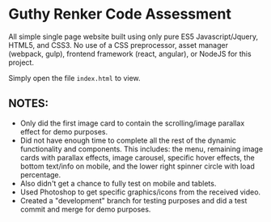 # Guthy Renker Code Assessment
All simple single page website built using only pure ES5 Javascript/Jquery, HTML5, and CSS3. No use of a CSS preprocessor, asset manager (webpack, gulp), frontend framework (react, angular), or NodeJS for this project.

Simply open the file `index.html` to view. 

## NOTES:

- Only did the first image card to contain the scrolling/image parallax effect for demo purposes.
- Did not have enough time to complete all the rest of the dynamic functionality and components. This includes: the menu, remaining image cards with parallax effects, image carousel, specific hover effects, the bottom text/info on mobile, and the lower right spinner circle with load percentage.
- Also didn't get a chance to fully test on mobile and tablets.
- Used Photoshop to get specific graphics/icons from the received video.
- Created a "development" branch for testing purposes and did a test commit and merge for demo purposes.
